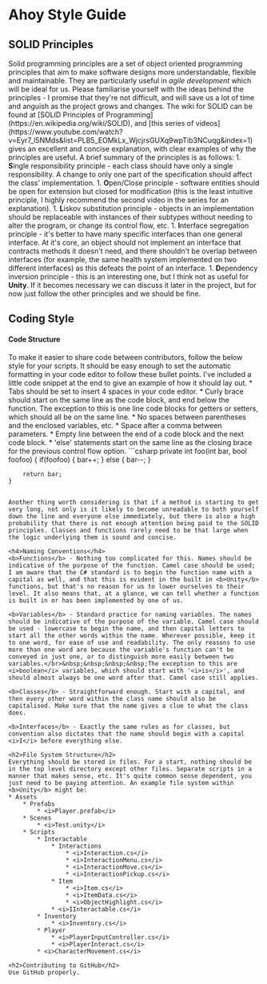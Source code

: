 
<h1>Ahoy Style Guide</h1>

<h2>SOLID Principles</h2>
Solid programming principles are a set of object oriented programming principles that aim to make software designs more understandable, flexible and maintainable. They are particularly useful in <i>agile development</i> which will be ideal for us. Please familiarise yourself with the ideas behind the principles - I promise that they're not difficult, and will save us a lot of time and anguish as the project grows and changes. The wiki for SOLID can be found at [SOLID Principles of Programming](https://en.wikipedia.org/wiki/SOLID), and [this series of videos](https://www.youtube.com/watch?v=Eyr7_l5NMds&list=PLB5_EOMkLx_WjcjrsGUXq9wpTib3NCuqg&index=1) gives an excellent and concise explanation, with clear examples of why the principles are useful. A brief summary of the principles is as follows:
1. <b>S</b>ingle responsibility principle - each class should have only a single responsibility. A change to only one part of the specification should affect the class' implementation.
1. <b>O</b>pen/Close principle - software entities should be open for extension but closed for modification (this is the least intuitive principle, I highly recommend the second video in the series for an explanation).
1. <b>L</b>iskov substitution principle - objects in an implementation should be replaceable with instances of their subtypes without needing to alter the program, or change its control flow, etc.
1. <b>I</b>nterface segregation principle - it's better to have many specific interfaces than one general interface. At it's core, an object should not implement an interface that contracts methods it doesn't need, and there shouldn't be overlap between interfaces (for example, the same health system implemented on two different interfaces) as this defeats the point of an interface.
1. <b>D</b>ependency inversion principle - this is an interesting one, but I think not as useful for <b>Unity</b>. If it becomes necessary we can discuss it later in the project, but for now just follow the other principles and we should be fine.

<h2>Coding Style</h2>
<h4>Code Structure</h4>
To make it easier to share code between contributors, follow the below style for your scripts. It should be easy enough to set the automatic formatting in your code editor to follow these bullet points. I've included a little code snippet at the end to give an example of how it should lay out.
* Tabs should be set to insert 4 spaces in your code editor.
* Curly brace should start on the same line as the code block, and end below the function. The exception to this is one line code blocks for getters or setters, which should all be on the same line.
* No spaces between parentheses and the enclosed variables, etc.
* Space after a comma between parameters.
* Empty line between the end of a code block and the next code block.
* 'else' statements start on the same line as the closing brace for the previous control flow option.
```csharp
    private int foo(int bar, bool foofoo) {
        if(foofoo) {
            bar++;
        } else {
            bar--;
        }

        return bar;
    }
```

Another thing worth considering is that if a method is starting to get very long, not only is it likely to become unreadable to both yourself down the line and everyone else immediately, but there is also a high probability that there is not enough attention being paid to the SOLID principles. Classes and functions rarely need to be that large when the logic underlying them is sound and concise.

<h4>Naming Conventions</h4>
<b>Functions</b> - Nothing too complicated for this. Names should be indicative of the purpose of the function. Camel case should be used; I am aware that the C# standard is to begin the function name with a capital as well, and that this is evident in the built in <b>Unity</b> functions, but that's no reason for us to lower ourselves to their level. It also means that, at a glance, we can tell whether a function is built in or has been implemented by one of us.

<b>Variables</b> - Standard practice for naming variables. The names should be indicative of the purpose of the variable. Camel case should be used - lowercase to begin the name, and then capital letters to start all the other words within the name. Wherever possible, keep it to one word, for ease of use and readability. The only reasons to use more than one word are because the variable's function can't be conveyed in just one, or to distinguish more easily between two variables.</br>&nbsp;&nbsp;&nbsp;&nbsp;The exception to this are <i>boolean</i> variables, which should start with '<i>is</i>', and should almost always be one word after that. Camel case still applies.

<b>Classes</b> - Straightforward enough. Start with a capital, and then every other word within the class name should also be capitalised. Make sure that the name gives a clue to what the class does.

<b>Interfaces</b> - Exactly the same rules as for classes, but convention also dictates that the name should begin with a capital <i>I</i> before everything else.

<h2>File System Structure</h2>
Everything should be stored in files. For a start, nothing should be in the top level directory except other files. Separate scripts in a manner that makes sense, etc. It's quite common sense dependent, you just need to be paying attention. An example file system within <b>Unity</b> might be:
* Assets
    * Prefabs
        * <i>Player.prefab</i>
    * Scenes
        * <i>Test.unity</i>
    * Scripts
        * Interactable
            * Interactions
                * <i>Interaction.cs</i>
                * <i>InteractionMenu.cs</i>
                * <i>InteractionMove.cs</i>
                * <i>InteractionPickup.cs</i>
            * Item
                * <i>Item.cs</i>
                * <i>ItemData.cs</i>
                * <i>ObjectHighlight.cs</i>
            * <i>IInteractable.cs</i>
        * Inventory
            * <i>Inventory.cs</i>
        * Player
            * <i>PlayerInputController.cs</i>
            * <i>PlayerInteract.cs</i>
        * <i>CharacterMovement.cs</i>

<h2>Contributing to GitHub</h2>
Use GitHub properly.
